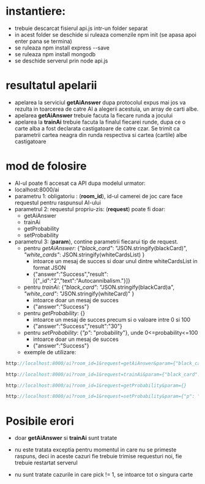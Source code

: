# instantiere:
  - trebuie descarcat fisierul api.js intr-un folder separat
  - in acest folder se deschide si ruleaza comenzile npm init (se apasa apoi enter pana se termina)
  - se ruleaza npm install express --save
  - se ruleaza npm install mongodb
  - se deschide serverul prin node api.js
# resultatul apelarii
  - apelarea la serviciul **getAiAnswer** dupa protocolul expus mai jos va rezulta in toarcerea de catre AI a alegerii acestuia, un array de carti albe.
  - apelarea **getAiAnswer** trebuie facuta la fiecare runda a jocului
  - apelarea la **trainAi** trebuie facuta la finalul fiecarei runde, dupa ce o carte alba a fost declarata castigatoare de catre czar. Se trimit ca parametrii cartea neagra din runda respectiva si cartea (cartile) albe castigatoare
# mod de folosire
  - AI-ul poate fi accesat ca API dupa modelul urmator: 
  - localhost:8000/ai
  - parametru 1: obligatoriu : (**room_id**), id-ul camerei de joc care face requestul pentru raspunsul AI-ului
  - parametrul 2: requestul propriu-zis: (**request**) poate fi doar:
    - getAiAnswer
    - trainAi
    - getProbability
    - setProbability
  - parametrul 3: (**param**), contine parametrii fiecarui tip de request.
    - pentru *getAiAnswer*: {*"black_card"*: "JSON.stringify(blackCard)", *"white_cards"*: JSON.stringify(whiteCardsList) }
      - intoarce un mesaj de succes si doar unul dintre whiteCardsList in format JSON
      - {"answer":"Success","result":[{"_id":"2","text":"Autocannibalism."}]}
    - pentru *trainAi*: {*"black_card"*: "JSON.stringify(blackCard)a", *"white_card"*: "JSON.stringify(whiteCard)" }
      - intoarce doar un mesaj de succes
      - {"answer":"Success"}
    - pentru *getProbability*: {}
      - intoarce un mesaj de succes precum si o valoare intre 0 si 100
      - {"answer":"Success","result":"30"}
    - pentru *setProbability*: {*"p"*: "probability"}, unde 0<=probability<=100
      - intoarce doar un mesaj de succes
      - {"answer":"Success"}
    - exemple de utilizare: 




```javascript
http://localhost:8000/ai?room_id=1&request=getAiAnswer&param={"black_card": { "_id": "1", "text": "I got 99 problems but  ain't one.", "pick": "1" },  "white_cards": [{ "_id": "1", "text":  "Man meat."},  { "_id": "2", "text": "Autocannibalism."}] }
```

```javascript
http://localhost:8000/ai?room_id=1&request=trainAi&param={"black_card": { "_id": "1", "text": "I got 99 problems but  ain't one.", "pick": "1" }, "white_cards": [{ "_id": "1", "text":  "Man meat."}]}
```

```javascript
http://localhost:8000/ai?room_id=1&request=getProbability&param={}
```

```javascript
http://localhost:8000/ai?room_id=1&request=setProbability&param={"p": "30"}
```
    
# Posibile erori

  - doar **getAiAnswer** si **trainAi** sunt tratate

  - nu este tratata exceptia pentru momentul in care nu se primeste raspuns, deci in aceste cazuri fie trebuie trimise requesturi noi, fie trebuie restartat serverul
  
  - nu sunt tratate cazurile in care pick != 1, se intoarce tot o singura carte

